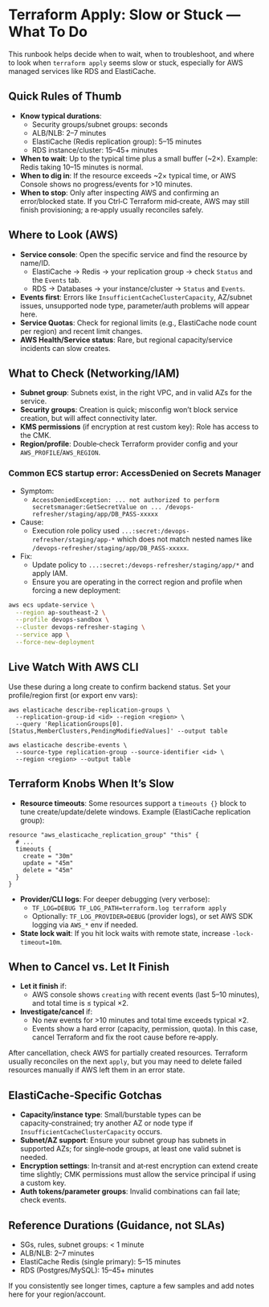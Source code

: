 # Terraform Apply: Slow or Stuck — What To Do

This runbook helps decide when to wait, when to troubleshoot, and where to look when `terraform apply` seems slow or stuck, especially for AWS managed services like RDS and ElastiCache.

## Quick Rules of Thumb

- **Know typical durations**:
  - Security groups/subnet groups: seconds
  - ALB/NLB: 2–7 minutes
  - ElastiCache (Redis replication group): 5–15 minutes
  - RDS instance/cluster: 15–45+ minutes
- **When to wait**: Up to the typical time plus a small buffer (~2×). Example: Redis taking 10–15 minutes is normal.
- **When to dig in**: If the resource exceeds ~2× typical time, or AWS Console shows no progress/events for >10 minutes.
- **When to stop**: Only after inspecting AWS and confirming an error/blocked state. If you Ctrl‑C Terraform mid‑create, AWS may still finish provisioning; a re‑apply usually reconciles safely.

## Where to Look (AWS)

- **Service console**: Open the specific service and find the resource by name/ID.
  - ElastiCache → Redis → your replication group → check `Status` and the `Events` tab.
  - RDS → Databases → your instance/cluster → `Status` and `Events`.
- **Events first**: Errors like `InsufficientCacheClusterCapacity`, AZ/subnet issues, unsupported node type, parameter/auth problems will appear here.
- **Service Quotas**: Check for regional limits (e.g., ElastiCache node count per region) and recent limit changes.
- **AWS Health/Service status**: Rare, but regional capacity/service incidents can slow creates.

## What to Check (Networking/IAM)

- **Subnet group**: Subnets exist, in the right VPC, and in valid AZs for the service.
- **Security groups**: Creation is quick; misconfig won’t block service creation, but will affect connectivity later.
- **KMS permissions** (if encryption at rest custom key): Role has access to the CMK.
- **Region/profile**: Double‑check Terraform provider config and your `AWS_PROFILE`/`AWS_REGION`.

### Common ECS startup error: AccessDenied on Secrets Manager

- Symptom:
  - `AccessDeniedException: ... not authorized to perform secretsmanager:GetSecretValue on ... /devops-refresher/staging/app/DB_PASS-xxxxx`
- Cause:
  - Execution role policy used `...:secret:/devops-refresher/staging/app-*` which does not match nested names like `/devops-refresher/staging/app/DB_PASS-xxxxx`.
- Fix:
  - Update policy to `...:secret:/devops-refresher/staging/app/*` and apply IAM.
  - Ensure you are operating in the correct region and profile when forcing a new deployment:

```bash
aws ecs update-service \
  --region ap-southeast-2 \
  --profile devops-sandbox \
  --cluster devops-refresher-staging \
  --service app \
  --force-new-deployment
```

## Live Watch With AWS CLI

Use these during a long create to confirm backend status. Set your profile/region first (or export env vars):

```
aws elasticache describe-replication-groups \
  --replication-group-id <id> --region <region> \
  --query 'ReplicationGroups[0].[Status,MemberClusters,PendingModifiedValues]' --output table

aws elasticache describe-events \
  --source-type replication-group --source-identifier <id> \
  --region <region> --output table
```

## Terraform Knobs When It’s Slow

- **Resource timeouts**: Some resources support a `timeouts {}` block to tune create/update/delete windows. Example (ElastiCache replication group):

```hcl
resource "aws_elasticache_replication_group" "this" {
  # ...
  timeouts {
    create = "30m"
    update = "45m"
    delete = "45m"
  }
}
```

- **Provider/CLI logs**: For deeper debugging (very verbose):
  - `TF_LOG=DEBUG TF_LOG_PATH=terraform.log terraform apply`
  - Optionally: `TF_LOG_PROVIDER=DEBUG` (provider logs), or set AWS SDK logging via `AWS_*` env if needed.
- **State lock wait**: If you hit lock waits with remote state, increase `-lock-timeout=10m`.

## When to Cancel vs. Let It Finish

- **Let it finish** if:
  - AWS console shows `creating` with recent events (last 5–10 minutes), and total time is ≤ typical ×2.
- **Investigate/cancel** if:
  - No new events for >10 minutes and total time exceeds typical ×2.
  - Events show a hard error (capacity, permission, quota). In this case, cancel Terraform and fix the root cause before re‑apply.

After cancellation, check AWS for partially created resources. Terraform usually reconciles on the next `apply`, but you may need to delete failed resources manually if AWS left them in an error state.

## ElastiCache‑Specific Gotchas

- **Capacity/instance type**: Small/burstable types can be capacity‑constrained; try another AZ or node type if `InsufficientCacheClusterCapacity` occurs.
- **Subnet/AZ support**: Ensure your subnet group has subnets in supported AZs; for single‑node groups, at least one valid subnet is needed.
- **Encryption settings**: In‑transit and at‑rest encryption can extend create time slightly; CMK permissions must allow the service principal if using a custom key.
- **Auth tokens/parameter groups**: Invalid combinations can fail late; check events.

## Reference Durations (Guidance, not SLAs)

- SGs, rules, subnet groups: < 1 minute
- ALB/NLB: 2–7 minutes
- ElastiCache Redis (single primary): 5–15 minutes
- RDS (Postgres/MySQL): 15–45+ minutes

If you consistently see longer times, capture a few samples and add notes here for your region/account.
